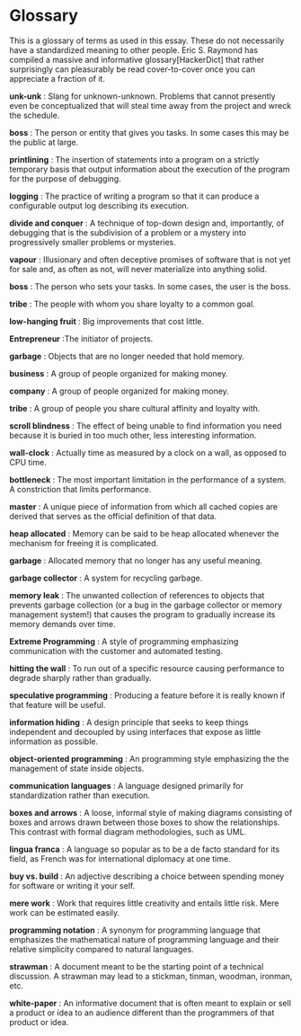 # Glossary

This is a glossary of terms as used in this essay. These do not necessarily have a standardized meaning to other people. Eric S. Raymond has compiled a massive and informative glossary[HackerDict] that rather surprisingly can pleasurably be read cover-to-cover once you can appreciate a fraction of it.

**unk-unk**
: Slang for unknown-unknown. Problems that cannot presently even be conceptualized that will steal time away from the project and wreck the schedule.

**boss** 
: The person or entity that gives you tasks. In some cases this may be the public at large.

**printlining**
: The insertion of statements into a program on a strictly temporary basis that output information about the execution of the program for the purpose of debugging.

**logging**
: The practice of writing a program so that it can produce a configurable output log describing its execution.

**divide and conquer**
: A technique of top-down design and, importantly, of debugging that is the subdivision of a problem or a mystery into progressively smaller problems or mysteries.

**vapour**
: Illusionary and often deceptive promises of software that is not yet for sale and, as often as not, will never materialize into anything solid.

**boss**
: The person who sets your tasks. In some cases, the user is the boss.

**tribe**
: The people with whom you share loyalty to a common goal.

**low-hanging fruit**
: Big improvements that cost little.

**Entrepreneur**
:The initiator of projects.

**garbage**
: Objects that are no longer needed that hold memory.

**business**
: A group of people organized for making money.

**company**
: A group of people organized for making money.

**tribe**
: A group of people you share cultural affinity and loyalty with.

**scroll blindness**
: The effect of being unable to find information you need because it is buried in too much other, less interesting information.

**wall-clock**
: Actually time as measured by a clock on a wall, as opposed to CPU time.

**bottleneck**
: The most important limitation in the performance of a system. A constriction that limits performance.

**master**
: A unique piece of information from which all cached copies are derived that serves as the official definition of that data.

**heap allocated**
: Memory can be said to be heap allocated whenever the mechanism for freeing it is complicated.

**garbage**
: Allocated memory that no longer has any useful meaning.

**garbage collector**
: A system for recycling garbage.

**memory leak**
: The unwanted collection of references to objects that prevents garbage collection (or a bug in the garbage collector or memory management system!) that causes the program to gradually increase its memory demands over time.

**Extreme Programming**
: A style of programming emphasizing communication with the customer and automated testing.

**hitting the wall**
: To run out of a specific resource causing performance to degrade sharply rather than gradually.

**speculative programming**
: Producing a feature before it is really known if that feature will be useful.

**information hiding**
: A design principle that seeks to keep things independent and decoupled by using interfaces that expose as little information as possible.

**object-oriented programming**
: An programming style emphasizing the the management of state inside objects.

**communication languages**
: A language designed primarily for standardization rather than execution.

**boxes and arrows**
: A loose, informal style of making diagrams consisting of boxes and arrows drawn between those boxes to show the relationships. This contrast with formal diagram methodologies, such as UML.

**lingua franca**
: A language so popular as to be a de facto standard for its field, as French was for international diplomacy at one time.

**buy vs. build**
: An adjective describing a choice between spending money for software or writing it your self.

**mere work**
: Work that requires little creativity and entails little risk. Mere work can be estimated easily.

**programming notation**
: A synonym for programming language that emphasizes the mathematical nature of programming language and their relative simplicity compared to natural languages.

**strawman**
: A document meant to be the starting point of a technical discussion. A strawman may lead to a stickman, tinman, woodman, ironman, etc.

**white-paper**
: An informative document that is often meant to explain or sell a product or idea to an audience different than the programmers of that product or idea.
